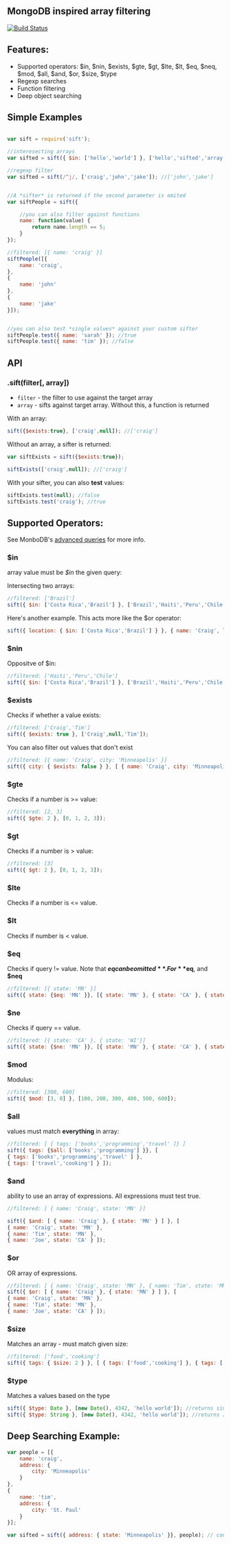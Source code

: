 ## MongoDB inspired array filtering

[![Build Status](https://secure.travis-ci.org/crcn/sift.js.png)](https://secure.travis-ci.org/crcn/sift.js)


## Features:

- Supported operators: $in, $nin, $exists, $gte, $gt, $lte, $lt, $eq, $neq, $mod, $all, $and, $or, $size, $type
- Regexp searches
- Function filtering
- Deep object searching

## Simple Examples

```javascript

var sift = require('sift');

//interesecting arrays
var sifted = sift({ $in: ['hello','world'] }, ['hello','sifted','array!']); //['hello']

//regexp filter
var sifted = sift(/^j/, ['craig','john','jake']); //['john','jake']


//A *sifter* is returned if the second parameter is omited
var siftPeople = sift({

	//you can also filter against functions
	name: function(value) {
		return name.length == 5;
	}
});

//filtered: [{ name: 'craig' }]
siftPeople([{
	name: 'craig',
},
{
	name: 'john'
},
{
	name: 'jake'
}]);


//you can also test *single values* against your custom sifter
siftPeople.test({ name: 'sarah' }); //true
siftPeople.test({ name: 'tim' }); //false

```

## API

### .sift(filter[, array])

- `filter` - the filter to use against the target array
- `array` - sifts against target array. Without this, a function is returned

With an array:

```javascript
sift({$exists:true}, ['craig',null]); //['craig']
```

Without an array, a sifter is returned:

```javascript
var siftExists = sift({$exists:true});

siftExists(['craig',null]); //['craig']
```

With your sifter, you can also **test** values:

```javascript
siftExists.test(null); //false
siftExists.test('craig'); //true
```


## Supported Operators:

See MonboDB's [advanced queries](http://www.mongodb.org/display/DOCS/Advanced+Queries) for more info.

### $in

array value must be *$in* the given query:

Intersecting two arrays:
 
```javascript
//filtered: ['Brazil']
sift({ $in: ['Costa Rica','Brazil'] }, ['Brazil','Haiti','Peru','Chile']); 
``` 

Here's another example. This acts more like the $or operator:

```javascript
sift({ location: { $in: ['Costa Rica','Brazil'] } }, { name: 'Craig', location: 'Brazil' });
```

### $nin

Oppositve of $in:

```javascript
//filtered: ['Haiti','Peru','Chile']
sift({ $in: ['Costa Rica','Brazil'] }, ['Brazil','Haiti','Peru','Chile']); 
``` 

### $exists

Checks if whether a value exists:

```javascript
//filtered: ['Craig','Tim']
sift({ $exists: true }, ['Craig',null,'Tim']); 
``` 

You can also filter out values that don't exist

```javascript
//filtered: [{ name: 'Craig', city: 'Minneapolis' }]
sift({ city: { $exists: false } }, [ { name: 'Craig', city: 'Minneapolis' }, { name: 'Tim' }]); 
```

### $gte

Checks if a number is >= value:

```javascript
//filtered: [2, 3]
sift({ $gte: 2 }, [0, 1, 2, 3]); 
```

### $gt

Checks if a number is > value:

```javascript
//filtered: [3]
sift({ $gt: 2 }, [0, 1, 2, 3]); 
```

### $lte

Checks if a number is <= value.

### $lt

Checks if number is < value.

### $eq

Checks if query != value. Note that **$eq can be omitted**. For **$eq**, and **$neq**

```javascript
//filtered: [{ state: 'MN' }]
sift({ state: {$eq: 'MN' }}, [{ state: 'MN' }, { state: 'CA' }, { state: 'WI' }); 
```



### $ne

Checks if query == value.

```javascript
//filtered: [{ state: 'CA' }, { state: 'WI'}] 
sift({ state: {$ne: 'MN' }}, [{ state: 'MN' }, { state: 'CA' }, { state: 'WI' }); 
```

### $mod

Modulus:

```javascript
//filtered: [300, 600]
sift({ $mod: [3, 0] }, [100, 200, 300, 400, 500, 600]); 
```

### $all

values must match **everything** in array:

```javascript
//filtered: [ { tags: ['books','programming','travel' ]} ]
sift({ tags: {$all: ['books','programming'] }}, [
{ tags: ['books','programming','travel' ] }, 
{ tags: ['travel','cooking'] } ]); 
```

### $and

ability to use an array of expressions. All expressions must test true.

```javascript
//filtered: [ { name: 'Craig', state: 'MN' }]

sift({ $and: [ { name: 'Craig' }, { state: 'MN' } ] }, [ 
{ name: 'Craig', state: 'MN' }, 
{ name: 'Tim', state: 'MN' }, 
{ name: 'Joe', state: 'CA' } ]); 
```

### $or

OR array of expressions.

```javascript
//filtered: [ { name: 'Craig', state: 'MN' }, { name: 'Tim', state: 'MN' }]
sift({ $or: [ { name: 'Craig' }, { state: 'MN' } ] }, [ 
{ name: 'Craig', state: 'MN' }, 
{ name: 'Tim', state: 'MN' }, 
{ name: 'Joe', state: 'CA' } ]); 
```

### $size

Matches an array - must match given size:

```javascript
//filtered: ['food','cooking']
sift({ tags: { $size: 2 } }, [ { tags: ['food','cooking'] }, { tags: ['traveling'] }]); 
```

### $type

Matches a values based on the type

```javascript
sift({ $type: Date }, [new Date(), 4342, 'hello world']); //returns single date
sift({ $type: String }, [new Date(), 4342, 'hello world']); //returns ['hello world']
```


## Deep Searching Example:


```javascript
var people = [{
	name: 'craig',
	address: {
		city: 'Minneapolis'
	}
},
{
	name: 'tim',
	address: {
		city: 'St. Paul'
	}
}];

var sifted = sift({ address: { state: 'Minneapolis' }}, people); // count = 1
```

